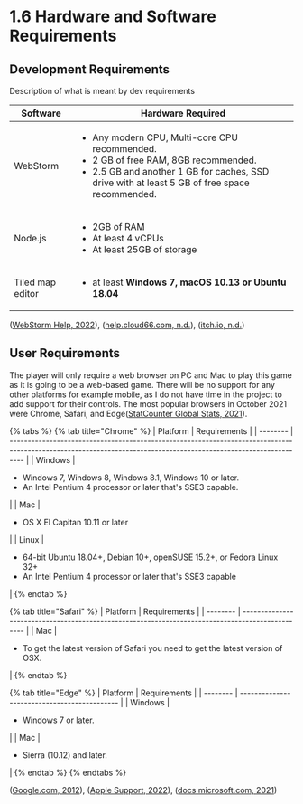 # 1.6 Hardware and Software Requirements

## Development Requirements

Description of what is meant by dev requirements

| Software         | Hardware Required                                                                                                                                                                                            |
| ---------------- | ------------------------------------------------------------------------------------------------------------------------------------------------------------------------------------------------------------ |
| WebStorm         | <ul><li>Any modern CPU, Multi-core CPU recommended.</li><li>2 GB of free RAM, 8GB recommended.</li><li>2.5 GB and another 1 GB for caches, SSD drive with at least 5 GB of free space recommended.</li></ul> |
| Node.js          | <p></p><ul><li>2GB of RAM</li><li>At least 4 vCPUs</li><li>At least 25GB of storage</li></ul>                                                                                                                |
| Tiled map editor | <p></p><ul><li>at least <strong>Windows 7, macOS 10.13 or Ubuntu 18.04</strong></li></ul>                                                                                                                    |

([WebStorm Help, 2022](../hardware-and-software-requirements-references.md)), ([help.cloud66.com, n.d.](../hardware-and-software-requirements-references.md)), ([itch.io, n.d.](../hardware-and-software-requirements-references.md))

## User Requirements

The player will only require a web browser on PC and Mac to play this game as it is going to be a web-based game.  There will be no support for any other platforms for example mobile, as I do not have time in the project to add support for their controls.  The most popular browsers in October 2021 were Chrome, Safari, and Edge([StatCounter Global Stats, 2021](../hardware-and-software-requirements-references.md)).

{% tabs %}
{% tab title="Chrome" %}
| Platform | Requirements                                                                                                                                                     |
| -------- | ---------------------------------------------------------------------------------------------------------------------------------------------------------------- |
| Windows  | <ul><li>Windows 7, Windows 8, Windows 8.1, Windows 10 or later.</li><li>An Intel Pentium 4 processor or later that's SSE3 capable.</li></ul>                     |
| Mac      | <p></p><ul><li>OS X El Capitan 10.11 or later</li></ul>                                                                                                          |
| Linux    | <p></p><ul><li>64-bit Ubuntu 18.04+, Debian 10+, openSUSE 15.2+, or Fedora Linux 32+</li><li>An Intel Pentium 4 processor or later that's SSE3 capable</li></ul> |
{% endtab %}

{% tab title="Safari" %}
| Platform | Requirements                                                                                     |
| -------- | ------------------------------------------------------------------------------------------------ |
| Mac      | <ul><li>To get the latest version of Safari you need to get the latest version of OSX.</li></ul> |
{% endtab %}

{% tab title="Edge" %}
| Platform | Requirements                                 |
| -------- | -------------------------------------------- |
| Windows  | <p></p><ul><li>Windows 7 or later.</li></ul> |
| Mac      | <ul><li>Sierra (10.12) and later.</li></ul>  |
{% endtab %}
{% endtabs %}

([Google.com, 2012](../hardware-and-software-requirements-references.md)), ([Apple Support, 2022](../hardware-and-software-requirements-references.md)), ([docs.microsoft.com, 2021](../hardware-and-software-requirements-references.md))
